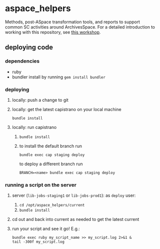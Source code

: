 # aspace_helpers
Methods, post-ASpace transformation tools, and reports to support common SC activities around ArchivesSpace. For a detailed introduction to working with this repository, see [this workshop](https://github.com/pulibrary/ruby-for-archivesspace/tree/main/sessions/session2-aspace-intro).

## deploying code

### dependencies
  * ruby
  * bundler
    install by running `gem install bundler`

### deploying

  1. locally: push a change to git
  
  1. locally: get the latest capistrano on your local machine
     ```
     bundle install
     ```
  1. locally: run capistrano
     1. `bundle install`
     
     1. to install the default branch run
        ```
        bundle exec cap staging deploy
        ```
        to deploy a different branch run
        ```
        BRANCH=<name> bundle exec cap staging deploy
        ```

###  running a script on the server
     
   1. server (`lib-jobs-staging1` or `lib-jobs-prod1`): as `deploy` user:
      1. `cd /opt/aspace_helpers/current`
      1. `bundle install`
      
   1. cd out and back into current as needed to get the latest current
   1. run your script and see it go! E.g.:
      ```
      bundle exec ruby my_script_name >> my_script.log 2>&1 &
      tail -300f my_script.log
      ```
